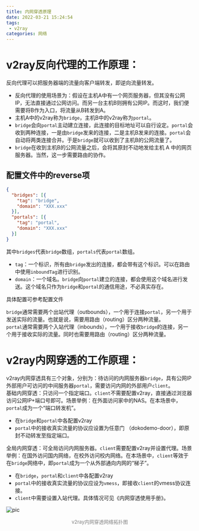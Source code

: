 ```yaml
---
title: 内网穿透原理
date: 2022-03-21 15:24:54
tags:
 - v2ray
categories: 网络
---
```

<meta name="referrer" content="no-referrer"/>

# v2ray反向代理的工作原理：
反向代理可以把服务器端的流量向客户端转发，即逆向流量转发。  
 - 反向代理的使用场景为：假设在主机A中有一个网页服务器，但其没有公网IP，无法直接通过公网访问。而另一台主机B则拥有公网IP。而这时，我们便需要将B作为入口，将流量从B转发到A。  
 - 主机A中的v2ray称为`bridge`，主机B中的v2ray称为`portal`。  
 - `bridge`会向`portal`主动建立连接，此连接的目标地址可以自行设定。`portal`会收到两种连接，一是由`bridge`发来的连接，二是主机B发来的连接。`portal`会自动将两类连接合并。于是`bridge`就可以收到了主机B的公网流量了。  
 - `bridge`在收到主机B的公网流量之后，会将其原封不动地发给主机 A 中的网页服务器。当然，这一步需要路由的协作。  
<!--more-->
## 配置文件中的reverse项
```json
{
  "bridges": [{
    "tag": "bridge",
    "domain": "XXX.xxx"
  }],
  "portals": [{
    "tag": "portal",
    "domain": "XXX.xxx"
  }]
}
```
其中`bridges`代表`bridge`数组，`portals`代表`portal`数组。  
 - `tag`：一个标识，所有由`bridge`发出的连接，都会带有这个标识。可以在路由中使用`inboundTag`进行识别。  
 - `domain`：一个域名。`bridge`向`portal`建立的连接，都会使用这个域名进行发送。这个域名只作为`bridge`和`portal`的通信用途，不必真实存在。  

具体配置可参考配置文件

`bridge`通常需要两个出站代理（outbounds），一个用于连接`portal`，另一个用于发送实际的流量。也就是说，需要用路由（routing）区分两种流量。  
`portal`通常需要两个入站代理（inbounds），一个用于接收`bridge`的连接，另一个用于接收实际的流量。同时也需要用路由（routing）区分两种流量。  


# v2ray内网穿透的工作原理：
v2ray内网穿透具有三个对象，分别为：待访问的内网服务器`bridge`，具有公网IP外部用户可访问的中间服务器`portal`，需要访问内网的外部用户`client`。  
基础内网穿透：只访问一个指定端口。`client`不需要配置v2ray，直接通过浏览器访问公网IP+端口号即可。场景举例：在外面访问家中的NAS。在本场景中，`portal`成为一个“端口转发机”。
 - 在`bridge`和`portal`中各配置v2ray  
 - `portal`中的接收真实流量的协议应设置为任意门  （dokodemo-door），即原封不动转发至指定端口。  

全局内网穿透：可全局访问内网服务器。`client`需要配置v2ray并设置代理。场景举例：在国外访问国内网络，在校外访问校内网络。在本场景中，`client`等效于在`bridge`网络中，即`portal`成为一个从外部通向内网的“梯子”。  
 - 在`bridge`，`portal`和`client`中各配置v2ray  
 - `portal`中的接收真实流量的协议应设为`vmess`，即接收`client`的vmess协议连接。  
 - `client`中需要设置入站代理。具体情况可见《内网穿透使用手册》。  
 
<font> </font>
![pic](pic/1.png)
<div align=center>
<font color=gray size=2>v2ray内网穿透网络拓扑图</font>
</div>